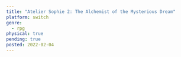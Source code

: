 ```yaml
---
title: "Atelier Sophie 2: The Alchemist of the Mysterious Dream"
platform: switch
genre:
  - rpg
physical: true
pending: true
posted: 2022-02-04
---
```

